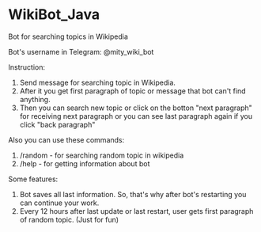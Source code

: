 # WikiBot_Java
Bot for searching topics in Wikipedia

Bot's username in Telegram: @mity_wiki_bot

Instruction:

1. Send message for searching topic in Wikipedia.
2. After it you get first paragraph of topic or message that bot can't find anything.
3. Then you can search new topic or click on the botton "next paragraph" for receiving next paragraph or you can see last paragraph again if you click "back paragraph"

Also you can use these commands:
1. /random - for searching random topic in wikipedia
2. /help - for getting information about bot

Some features:
1. Bot saves all last information. So, that's why after bot's restarting you can continue your work.
2. Every 12 hours after last update or last restart, user gets first paragraph of random topic. (Just for fun)
